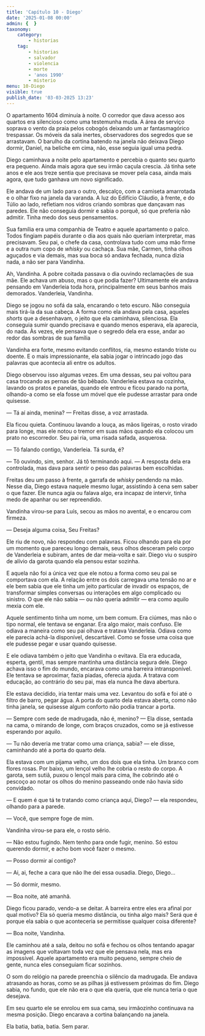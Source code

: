 ```yaml
---
title: 'Capítulo 10 - Diego'
date: '2025-01-08 00:00'
admin: {  }
taxonomy:
    category:
        - historias
    tag:
        - historias
        - salvador
        - violencia
        - morte
        - 'anos 1990'
        - misterio
menu: 10-Diego
visible: true
publish_date: '03-03-2025 13:23'
---
```


O apartamento 1604 diminuía à noite. O corredor que dava acesso aos quartos era silencioso como uma testemunha muda. A área de serviço soprava o vento da praia pelos cobogós deixando um ar fantasmagórico trespassar. Os móveis da sala inertes, observadores dos segredos que se arrastavam. O barulho da cortina batendo na janela não deixava Diego dormir, Daniel, na beliche em cima, não, esse seguia igual uma pedra.

Diego caminhava a noite pelo apartamento e percebia o quanto seu quarto era pequeno. Ainda mais agora que seu irmão caçula crescia. Já tinha sete anos e ele aos treze sentia que precisava se mover pela casa, ainda mais agora, que tudo ganhava um novo significado.

Ele andava de um lado para o outro, descalço, com a camiseta amarrotada e o olhar fixo na janela da varanda. A luz do Edifício Cláudio, à frente, e do Túlio ao lado, refletiam nos vidros criando sombras que dançavam nas paredes. Ele não conseguia dormir e sabia o porquê, só que preferia não admitir. Tinha medo dos seus pensamentos.

Sua família era uma companhia de Teatro e aquele apartamento o palco. Todos fingiam papéis durante o dia aos quais não queriam interpretar, mas precisavam. Seu pai, o chefe da casa, controlava tudo com uma mão firme e a outra num copo de *whisky* ou cachaça. Sua mãe, Carmen, tinha olhos aguçados e via demais, mas sua boca só andava fechada, nunca dizia nada, a não ser para Vandinha.

Ah, Vandinha. A pobre coitada passava o dia ouvindo reclamações de sua mãe. Ele achava um abuso, mas o que podia fazer? Ultimamente ele andava pensando em Vanderleia toda hora, principalmente em seus banhos mais demorados. Vanderleia, Vandinha.

Diego se jogou no sofá da sala, encarando o teto escuro. Não conseguia mais tirá-la da sua cabeça. A forma como ela andava pela casa, aqueles *shorts* que a desenhavam, o jeito que ela caminhava, silenciosa. Ela conseguia sumir quando precisava e quando menos esperava, ela aparecia, do nada. Às vezes, ele pensava que o segredo dela era esse, andar ao redor das sombras de sua família

Vandinha era forte, mesmo evitando conflitos, ria, mesmo estando triste ou doente. E o mais impressionante, ela sabia jogar o intrincado jogo das palavras que acontecia ali entre os adultos.

Diego observou isso algumas vezes. Em uma dessas, seu pai voltou para casa trocando as pernas de tão bêbado. Vanderleia estava na cozinha, lavando os pratos e panelas, quando ele entrou e ficou parado na porta, olhando-a como se ela fosse um móvel que ele pudesse arrastar para onde quisesse.

— Tá aí ainda, menina? — Freitas disse, a voz arrastada.

Ela ficou quieta. Continuou lavando a louça, as mãos ligeiras, o rosto virado para longe, mas ele notou o tremor em suas mãos quando ela colocou um prato no escorredor. Seu pai ria, uma risada safada, asquerosa.

— Tô falando contigo, Vanderleia. Tá surda, é?

— Tô ouvindo, sim, senhor. Já tô terminando aqui. — A resposta dela era controlada, mas dava para sentir o peso das palavras bem escolhidas.

Freitas deu um passo à frente, a garrafa de *whisky* pendendo na mão. Nesse dia, Diego estava naquele mesmo lugar, assistindo à cena sem saber o que fazer. Ele nunca agia ou falava algo, era incapaz de intervir, tinha medo de apanhar ou ser repreendido.

Vandinha virou-se para Luís, secou as mãos no avental, e o encarou com firmeza.

— Deseja alguma coisa, Seu Freitas?

Ele riu de novo, não respondeu com palavras. Ficou olhando para ela por um momento que pareceu longo demais, seus olhos desceram pelo corpo de Vanderleia e subiram, antes de dar meia-volta e sair. Diego viu o suspiro de alívio da garota quando ela pensou estar sozinha.

E aquela não foi a única vez que ele notou a forma como seu pai se comportava com ela. A relação entre os dois carregava uma tensão no ar e ele bem sabia que ele tinha um jeito particular de invadir os espaços, de transformar simples conversas ou interações em algo complicado ou sinistro. O que ele não sabia — ou não queria admitir — era como aquilo mexia com ele.

Aquele sentimento tinha um nome, um bem comum. Era ciúmes, mas não o tipo normal, ele tentava se enganar. Era algo maior, mais confuso. Ele odiava a maneira como seu pai olhava e tratava Vanderleia. Odiava como ele parecia achá-la disponível, descartável. Como se fosse uma coisa que ele pudesse pegar e usar quando quisesse.

E ele odiava também o jeito que Vandinha o evitava. Ela era educada, esperta, gentil, mas sempre mantinha uma distância segura dele. Diego achava isso o fim do mundo, encarava como uma barreira intransponível. Ele tentava se aproximar, fazia piadas, oferecia ajuda. A tratava com educação, ao contrário do seu pai, mas ela nunca lhe dava abertura.

Ele estava decidido, iria tentar mais uma vez. Levantou do sofá e foi até o filtro de barro, pegar água. A porta do quarto dela estava aberta, como não tinha janela, se quisesse algum conforto não podia trancar a porta.

— Sempre com sede de madrugada, não é, menino? — Ela disse, sentada na cama, o mirando de longe, com braços cruzados, como se já estivesse esperando por aquilo.

— Tu não deveria me tratar como uma criança, sabia? — ele disse, caminhando até a porta do quarto dela.

Ela estava com um pijama velho, um dos dois que ela tinha. Um branco com flores rosas. Por baixo, um lençol velho lhe cobria o resto do corpo. A garota, sem sutiã, puxou o lençol mais para cima, lhe cobrindo até o pescoço ao notar os olhos do menino passeando onde não havia sido convidado.

— E quem é que tá te tratando como criança aqui, Diego? — ela respondeu, olhando para a parede.

— Você, que sempre foge de mim.

Vandinha virou-se para ele, o rosto sério.

— Não estou fugindo. Nem tenho para onde fugir, menino. Só estou querendo dormir, e acho bom você fazer o mesmo.

— Posso dormir aí contigo?

— Ai, ai, feche a cara que não lhe dei essa ousadia. Diego, Diego…

— Só dormir, mesmo.

— Boa noite, até amanhã.

Diego ficou parado, vendo-a se deitar. A barreira entre eles era afinal por qual motivo? Ela só queria mesmo distância, ou tinha algo mais? Será que é porque ela sabia o que aconteceria se permitisse qualquer coisa diferente?

— Boa noite, Vandinha.

Ele caminhou até a sala, deitou no sofá e fechou os olhos tentando apagar as imagens que voltavam toda vez que ele pensava nela, mas era impossível. Aquele apartamento era muito pequeno, sempre cheio de gente, nunca eles conseguiam ficar sozinhos.

O som do relógio na parede preenchia o silêncio da madrugada. Ele andava atrasando as horas, como se as pilhas já estivessem próximas do fim. Diego sabia, no fundo, que ele não era o que ela queria, que ele nunca teria o que desejava.

Em seu quarto ele se enrolou em sua cama, seu irmãozinho continuava na mesma posição. Diego encarava a cortina balançando na janela.

Ela batia, batia, batia. Sem parar.